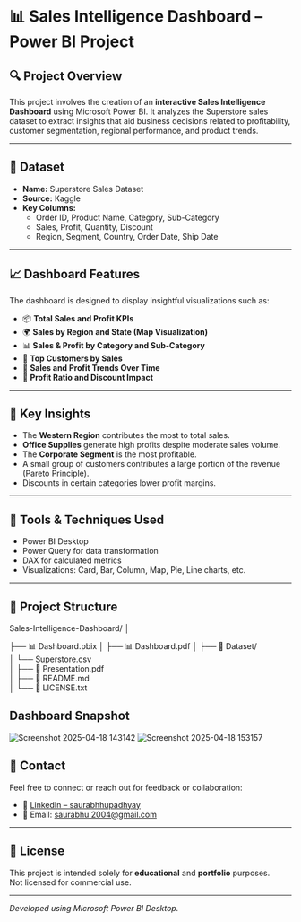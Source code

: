 # 📊 Sales Intelligence Dashboard – Power BI Project

## 🔍 Project Overview
This project involves the creation of an **interactive Sales Intelligence Dashboard** using Microsoft Power BI. It analyzes the Superstore sales dataset to extract insights that aid business decisions related to profitability, customer segmentation, regional performance, and product trends.

---

## 📁 Dataset
- **Name:** Superstore Sales Dataset  
- **Source:** Kaggle  
- **Key Columns:**  
  - Order ID, Product Name, Category, Sub-Category  
  - Sales, Profit, Quantity, Discount  
  - Region, Segment, Country, Order Date, Ship Date

---

## 📈 Dashboard Features
The dashboard is designed to display insightful visualizations such as:

- 📦 **Total Sales and Profit KPIs**
- 🌍 **Sales by Region and State (Map Visualization)**
- 📊 **Sales & Profit by Category and Sub-Category**
- 👤 **Top Customers by Sales**
- 📅 **Sales and Profit Trends Over Time**
- 🎯 **Profit Ratio and Discount Impact**

---

## 🧠 Key Insights
- The **Western Region** contributes the most to total sales.
- **Office Supplies** generate high profits despite moderate sales volume.
- The **Corporate Segment** is the most profitable.
- A small group of customers contributes a large portion of the revenue (Pareto Principle).
- Discounts in certain categories lower profit margins.

---

## 📌 Tools & Techniques Used
- Power BI Desktop  
- Power Query for data transformation  
- DAX for calculated metrics  
- Visualizations: Card, Bar, Column, Map, Pie, Line charts, etc.

---

## 📄 Project Structure
Sales-Intelligence-Dashboard/
│

├── 📊 Dashboard.pbix 
│
├── 📊 Dashboard.pdf
│
├── 📁 Dataset/                   
│   └── Superstore.csv            
│
├── 📄 Presentation.pdf           
│
├── 📘 README.md                   
│
└── 📄 LICENSE.txt  

## Dashboard Snapshot  
![Screenshot 2025-04-18 143142](https://github.com/user-attachments/assets/2ff0680b-63d2-4b1c-9650-2497af189ed3)
![Screenshot 2025-04-18 153157](https://github.com/user-attachments/assets/7e60c5b4-37b7-4803-9a26-529776241607)

## 📧 Contact

Feel free to connect or reach out for feedback or collaboration:

- 🔗 [LinkedIn – saurabhhupadhyay](https://linkedin.com/in/saurabhhupadhyay)  
- 📩 Email: saurabhu.2004@gmail.com

---

## 📝 License

This project is intended solely for **educational** and **portfolio** purposes.  
Not licensed for commercial use.

---

*Developed using Microsoft Power BI Desktop.*
